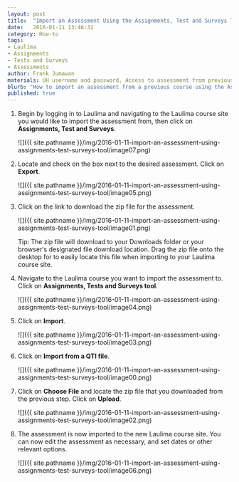 ```yaml
---
layout: post
title:  "Import an Assessment Using the Assignments, Test and Surveys Tool"
date:   2016-01-11 13:46:32
category: How-to
tags:
- Laulima
- Assignments
- Tests and Surveys
- Assessments
author: Frank Jumawan
materials: UH username and password, Access to assessment from previous course
blurb: "How to import an assessment from a previous course using the Assignments, Test and Surveys tool."
published: true
---
```


1. Begin by logging in to Laulima and navigating to the Laulima course site you would like to import the assessment from, then click on **Assignments, Test and Surveys**.

    ![]({{ site.pathname }}/img/2016-01-11-import-an-assessment-using-assignments-test-surveys-tool/image07.png)

2. Locate and check on the box next to the desired assessment. Click on **Export**.

    ![]({{ site.pathname }}/img/2016-01-11-import-an-assessment-using-assignments-test-surveys-tool/image05.png)

3. Click on the link to download the zip file for the assessment.

    ![]({{ site.pathname }}/img/2016-01-11-import-an-assessment-using-assignments-test-surveys-tool/image01.png)

    Tip: The zip file will download to your Downloads folder or your browserʻs designated file download location. Drag the zip file onto the desktop for to easily locate this file when importing to your Laulima course site.


4. Navigate to the Laulima course you want to import the assessment to. Click on **Assignments, Tests and Surveys tool**.

    ![]({{ site.pathname }}/img/2016-01-11-import-an-assessment-using-assignments-test-surveys-tool/image04.png)

5. Click on **Import**.

    ![]({{ site.pathname }}/img/2016-01-11-import-an-assessment-using-assignments-test-surveys-tool/image03.png)

6. Click on **Import from a QTI file**.

    ![]({{ site.pathname }}/img/2016-01-11-import-an-assessment-using-assignments-test-surveys-tool/image00.png)

7. Click on **Choose File** and locate the zip file that you downloaded from the previous step. Click on **Upload**.

    ![]({{ site.pathname }}/img/2016-01-11-import-an-assessment-using-assignments-test-surveys-tool/image02.png)

8. The assessment is now imported to the new Laulima course site. You can now edit the assessment as necessary, and set dates or other relevant options.

    ![]({{ site.pathname }}/img/2016-01-11-import-an-assessment-using-assignments-test-surveys-tool/image06.png)
